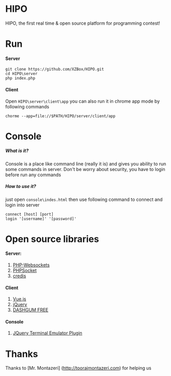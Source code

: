 # HIPO
HIPO, the first real time &amp; open source platform for programming contest!

# Run
#### Server
````
git clone https://github.com/XZBox/HIPO.git
cd HIPO\server
php index.php
````
#### Client
Open `HIPO\server\client\app` you can also run it in chrome app mode by following commands
```
chorme --app=file://$PATH/HIPO/server/client/app
```

# Console
##### What is it?
Console is a place like command line (really it is) and gives you ability to run some commands in server.
Don't be worry about security, you have to login before run any commands

##### How to use it?
just open `console\indes.html` then use following command to connect and login into server
````
connect [host] [port]
login '[username]' '[password]'
````

# Open source libraries
#### Server:
1. [PHP-Websockets](https://github.com/ghedipunk/PHP-Websockets)
2. [PHPSocket](https://github.com/xzbox/PHPSocket)
3. [credis](https://github.com/colinmollenhour/credis)

#### Client
1. [Vue.js](https://vuejs.org/)
2. [jQuery](https://jquery.org/)
3. [DASHGUM FREE](https://github.com/natuchasca/Dashgum)

#### Console
1. [JQuery Terminal Emulator Plugin](http://terminal.jcubic.pl/)

# Thanks
Thanks to [Mr. Montazeri] (http://toorajmontazeri.com) for helping us
